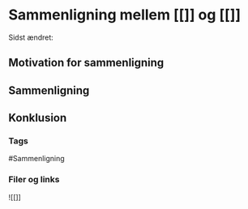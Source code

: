 # Sammenligning mellem [[]] og [[]]
Sidst ændret: 

## Motivation for sammenligning

## Sammenligning


## Konklusion

### Tags
#Sammenligning

### Filer og links
![[]]
